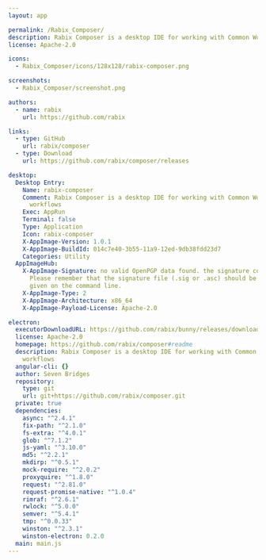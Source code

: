 ```yaml
---
layout: app

permalink: /Rabix_Composer/
description: Rabix Composer is a desktop IDE for working with Common Workflow Language workflows
license: Apache-2.0

icons:
  - Rabix_Composer/icons/128x128/rabix-composer.png

screenshots:
  - Rabix_Composer/screenshot.png

authors:
  - name: rabix
    url: https://github.com/rabix

links:
  - type: GitHub
    url: rabix/composer
  - type: Download
    url: https://github.com/rabix/composer/releases

desktop:
  Desktop Entry:
    Name: rabix-composer
    Comment: Rabix Composer is a desktop IDE for working with Common Workflow Language
      workflows
    Exec: AppRun
    Terminal: false
    Type: Application
    Icon: rabix-composer
    X-AppImage-Version: 1.0.1
    X-AppImage-BuildId: 014c7e40-3b55-11a9-12ed-9db38fdd23d7
    Categories: Utility
  AppImageHub:
    X-AppImage-Signature: no valid OpenPGP data found. the signature could not be verified.
      Please remember that the signature file (.sig or .asc) should be the first file
      given on the command line.
    X-AppImage-Type: 2
    X-AppImage-Architecture: x86_64
    X-AppImage-Payload-License: Apache-2.0

electron:
  executorDownloadURL: https://github.com/rabix/bunny/releases/download/v1.0.5-1/rabix-1.0.5.tar.gz
  license: Apache-2.0
  homepage: https://github.com/rabix/composer#readme
  description: Rabix Composer is a desktop IDE for working with Common Workflow Language
    workflows
  angular-cli: {}
  author: Seven Bridges
  repository:
    type: git
    url: git+https://github.com/rabix/composer.git
  private: true
  dependencies:
    async: "^2.4.1"
    fix-path: "^2.1.0"
    fs-extra: "^4.0.1"
    glob: "^7.1.2"
    js-yaml: "^3.10.0"
    md5: "^2.2.1"
    mkdirp: "^0.5.1"
    mock-require: "^2.0.2"
    proxyquire: "^1.8.0"
    request: "^2.81.0"
    request-promise-native: "^1.0.4"
    rimraf: "^2.6.1"
    rwlock: "^5.0.0"
    semver: "^5.4.1"
    tmp: "^0.0.33"
    winston: "^2.3.1"
    winston-electron: 0.2.0
  main: main.js
---
```

